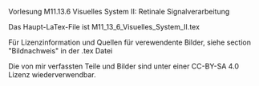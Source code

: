Vorlesung M11.13.6 Visuelles System II: Retinale Signalverarbeitung

Das Haupt-LaTex-File ist M11_13_6_Visuelles_System_II.tex


Für Lizenzinformation und Quellen für verewendente Bilder, siehe section "Bildnachweis" in der .tex Datei

Die von mir verfassten Teile und Bilder sind unter einer CC-BY-SA 4.0 Lizenz wiederverwendbar.